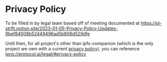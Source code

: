 # Privacy Policy

To be filled in by legal team based off of meeting documented at https://pl-strflt.notion.site/2023-01-05-Privacy-Policy-Updates-9bef84008b52449496ad5b806d529dfe

Until then, for all project's other than ipfs-companion (which is the only project we own with a current [privacy policy](https://github.com/ipfs/ipfs-companion/blob/main/PRIVACY-POLICY.md)), you can reference [ipns://protocol.ai/legal/#privacy-policy](ipns://protocol.ai/legal/#privacy-policy)
